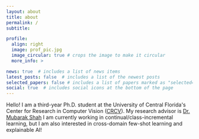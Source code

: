 ```yaml
---
layout: about
title: about
permalink: /
subtitle:

profile:
  align: right
  image: prof_pic.jpg
  image_circular: true # crops the image to make it circular
  more_info: >

news: true  # includes a list of news items
latest_posts: false  # includes a list of the newest posts
selected_papers: false # includes a list of papers marked as "selected={true}"
social: true  # includes social icons at the bottom of the page
---
```


Hello! I am a third-year Ph.D. student at the University of Central Florida's Center for Research in Computer Vision ([CRCV](https://www.crcv.ucf.edu/)).
My research advisor is [Dr. Mubarak Shah](https://www.crcv.ucf.edu/person/mubarak-shah/)
I am currently working in continual/class-incremental learning, but I am also interested in cross-domain few-shot learning and explainable AI!
